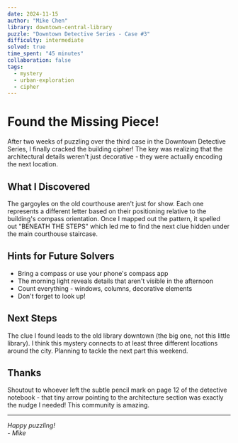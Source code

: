 ```yaml
---
date: 2024-11-15
author: "Mike Chen"
library: downtown-central-library
puzzle: "Downtown Detective Series - Case #3"
difficulty: intermediate
solved: true
time_spent: "45 minutes"
collaboration: false
tags:
  - mystery
  - urban-exploration
  - cipher
---
```


# Found the Missing Piece!

After two weeks of puzzling over the third case in the Downtown Detective Series, I finally cracked the building cipher! The key was realizing that the architectural details weren't just decorative - they were actually encoding the next location.

## What I Discovered

The gargoyles on the old courthouse aren't just for show. Each one represents a different letter based on their positioning relative to the building's compass orientation. Once I mapped out the pattern, it spelled out "BENEATH THE STEPS" which led me to find the next clue hidden under the main courthouse staircase.

## Hints for Future Solvers

- Bring a compass or use your phone's compass app
- The morning light reveals details that aren't visible in the afternoon
- Count everything - windows, columns, decorative elements
- Don't forget to look up!

## Next Steps

The clue I found leads to the old library downtown (the big one, not this little library). I think this mystery connects to at least three different locations around the city. Planning to tackle the next part this weekend.

## Thanks

Shoutout to whoever left the subtle pencil mark on page 12 of the detective notebook - that tiny arrow pointing to the architecture section was exactly the nudge I needed! This community is amazing.

---

*Happy puzzling!*  
*- Mike*